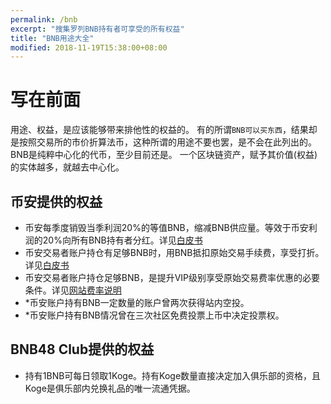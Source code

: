 ```yaml
---
permalink: /bnb
excerpt: "搜集罗列BNB持有者可享受的所有权益"
title: "BNB用途大全"
modified: 2018-11-19T15:38:00+08:00
---
```

# 写在前面
用途、权益，是应该能够带来排他性的权益的。
有的所谓`BNB可以买东西`，结果却是按照交易所的市价折算法币，这种所谓的用途不要也罢，是不会在此列出的。
BNB是纯粹中心化的代币，至少目前还是。
一个区块链资产，赋予其价值(权益)的实体越多，就越去中心化。

## 币安提供的权益
- 币安每季度销毁当季利润20%的等值BNB，缩减BNB供应量。等效于币安利润的20%向所有BNB持有者分红。详见[白皮书](https://www.binance.com/resources/ico/Binance_WhitePaper_cn.pdf)
- 币安交易者账户持仓有足够BNB时，用BNB抵扣原始交易手续费，享受打折。详见[白皮书](https://www.binance.com/resources/ico/Binance_WhitePaper_cn.pdf)
- 币安交易者账户持仓足够BNB，是提升VIP级别享受原始交易费率优惠的必要条件。详见[网站费率说明](https://www.binance.com/en/fee/schedule)
- *币安账户持有BNB一定数量的账户曾两次获得站内空投。
- *币安账户持有BNB情况曾在三次社区免费投票上币中决定投票权。

## BNB48 Club提供的权益
- 持有1BNB可每日领取1Koge。持有Koge数量直接决定加入俱乐部的资格，且Koge是俱乐部内兑换礼品的唯一流通凭据。
